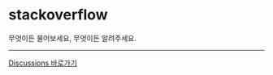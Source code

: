 # stackoverflow

무엇이든 물어보세요, 무엇이든 알려주세요.

---

[Discussions 바로가기](https://github.com/innomic/stackoverflow/discussions)
